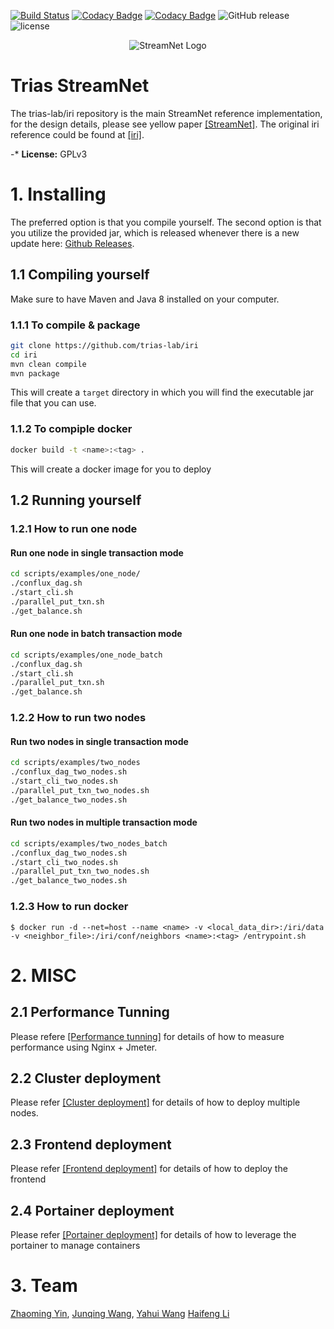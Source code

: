 [![Build Status](https://travis-ci.org/iotaledger/iri.svg?branch=dev)](https://travis-ci.org/iotaledger/iri)
[![Codacy Badge](https://api.codacy.com/project/badge/Grade/dba5b7ae42024718893991e767390135)](https://www.codacy.com/app/iotaledger/iri?utm_source=github.com&amp;utm_medium=referral&amp;utm_content=iotaledger/iri&amp;utm_campaign=Badge_Grade)
[![Codacy Badge](https://api.codacy.com/project/badge/Coverage/dba5b7ae42024718893991e767390135)](https://www.codacy.com/app/iotaledger/iri?utm_source=github.com&utm_medium=referral&utm_content=iotaledger/iri&utm_campaign=Badge_Coverage)
![GitHub release](https://img.shields.io/github/release/iotaledger/iri.svg)
![license](https://img.shields.io/github/license/iotaledger/iri.svg)

<p align="center"><img src="https://github.com/triasteam/StreamNet/blob/dev/document/pictures/StreamNet.png" alt="StreamNet Logo" title="StreamNet"/></p>

# Trias StreamNet

The trias-lab/iri repository is the main StreamNet reference implementation, 
for the design details, please see yellow paper [[StreamNet]](https://github.com/triasteam/iri/blob/dev/document/yellow\_paper/StreamNet/StreamNet.pdf). 
The original iri reference could be found at [[iri]](https://github.com/iotaledger/iri).

-* **License:** GPLv3


# 1. Installing

The preferred option is that you compile yourself.
The second option is that you utilize the provided jar, 
which is released whenever there is a new update here: [Github Releases](https://github.com/trias-lab/iri/releases).

## 1.1 Compiling yourself

Make sure to have Maven and Java 8 installed on your computer.

### 1.1.1 To compile & package
```bash
git clone https://github.com/trias-lab/iri
cd iri
mvn clean compile
mvn package
```

This will create a `target` directory in which you will find the executable jar file that you can use.

### 1.1.2 To compiple docker

```bash
docker build -t <name>:<tag> .
```

This will create a docker image for you to deploy

## 1.2 Running yourself

### 1.2.1 How to run one node

#### Run one node in single transaction mode

```bash
cd scripts/examples/one_node/
./conflux_dag.sh
./start_cli.sh
./parallel_put_txn.sh
./get_balance.sh
```

#### Run one node in batch transaction mode

```bash
cd scripts/examples/one_node_batch
./conflux_dag.sh
./start_cli.sh
./parallel_put_txn.sh
./get_balance.sh
```

### 1.2.2 How to run two nodes

#### Run two nodes in single transaction mode

```bash
cd scripts/examples/two_nodes
./conflux_dag_two_nodes.sh
./start_cli_two_nodes.sh
./parallel_put_txn_two_nodes.sh
./get_balance_two_nodes.sh
```

#### Run two nodes in multiple transaction mode

```bash
cd scripts/examples/two_nodes_batch
./conflux_dag_two_nodes.sh
./start_cli_two_nodes.sh
./parallel_put_txn_two_nodes.sh
./get_balance_two_nodes.sh
```

### 1.2.3 How to run docker

```
$ docker run -d --net=host --name <name> -v <local_data_dir>:/iri/data -v <neighbor_file>:/iri/conf/neighbors <name>:<tag> /entrypoint.sh
```

# 2. MISC

## 2.1 Performance Tunning 

Please refere [[Performance tunning]](https://github.com/triasteam/iri/blob/dev/scripts/iota\_perf/README.md) for details of how to measure performance using Nginx + Jmeter. 

## 2.2 Cluster deployment 

Please refer [[Cluster deployment]](https://github.com/triasteam/iri/blob/dev/scripts/examples/cluster/README.md) for details of how to deploy multiple nodes.

## 2.3 Frontend deployment

Please refer [[Frontend deployment]](https://github.com/triasteam/StreamNet/blob/dev/scripts/front_end/README.md) for details of how to deploy the frontend

## 2.4 Portainer deployment 

Please refer [[Portainer deployment]](https://github.com/triasteam/StreamNet/blob/dev/document/iota_deploy/portainer-deploy-info.md) for details of how to leverage the portainer to manage containers

# 3. Team

[Zhaoming Yin](https://stplaydog.github.io/), [Junqing Wang](https://wunder3605.github.io/), [Yahui Wang](https://wangyh2016.github.io/wangyahui.github.io/)
[Haifeng Li](https://lihaifeng111.github.io/lihaifeng.github.io/)
